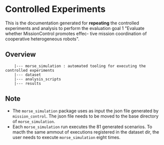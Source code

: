 # Controlled Experiments

This is the documentation generated for **repeating** the controlled experiments and analysis to perform the evaluation goal 1 "Evaluate whether MissionControl promotes effec-
tive mission coordination of cooperative heterogeneous robots".

## Overview

```
    |--- morse_simulation : automated tooling for executing the controlled experiments
    |--- dataset
    |--- analysis_scripts
    |--- results
```

## Note
- The `morse_simulation` package uses as input the json file generated by `mission_control`. The json file needs to be moved to the base directory of `morse_simulation`.
- Each `morse_simulation` run executes the 81 generated scenarios. To macth the same ammout of executions registered in the dataset dir, the user needs to execute `morse_simulation` eight times.
